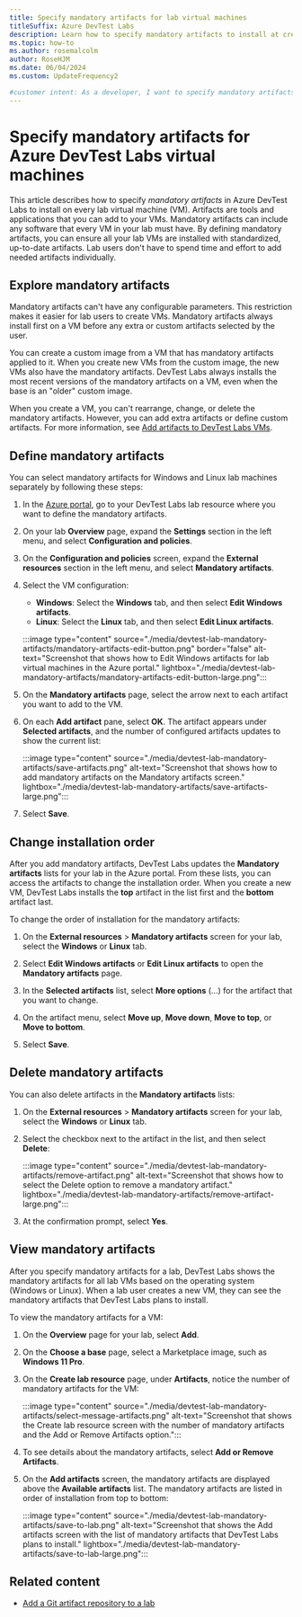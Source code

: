 ```yaml
---
title: Specify mandatory artifacts for lab virtual machines
titleSuffix: Azure DevTest Labs
description: Learn how to specify mandatory artifacts to install at creation of every lab virtual machine (VM) in Azure DevTest Labs.
ms.topic: how-to
ms.author: rosemalcolm
author: RoseHJM
ms.date: 06/04/2024
ms.custom: UpdateFrequency2

#customer intent: As a developer, I want to specify mandatory artifacts in Azure DevTest Labs so that I can create new virtual machines that automatically have the mandatory artifacts installed.
---
```


# Specify mandatory artifacts for Azure DevTest Labs virtual machines

This article describes how to specify _mandatory artifacts_ in Azure DevTest Labs to install on every lab virtual machine (VM). Artifacts are tools and applications that you can add to your VMs. Mandatory artifacts can include any software that every VM in your lab must have. By defining mandatory artifacts, you can ensure all your lab VMs are installed with standardized, up-to-date artifacts. Lab users don't have to spend time and effort to add needed artifacts individually.

## Explore mandatory artifacts

Mandatory artifacts can't have any configurable parameters. This restriction makes it easier for lab users to create VMs. Mandatory artifacts always install first on a VM before any extra or custom artifacts selected by the user.

You can create a custom image from a VM that has mandatory artifacts applied to it. When you create new VMs from the custom image, the new VMs also have the mandatory artifacts. DevTest Labs always installs the most recent versions of the mandatory artifacts on a VM, even when the base is an "older" custom image.

When you create a VM, you can't rearrange, change, or delete the mandatory artifacts. However, you can add extra artifacts or define custom artifacts. For more information, see [Add artifacts to DevTest Labs VMs](add-artifact-vm.md).

## Define mandatory artifacts

You can select mandatory artifacts for Windows and Linux lab machines separately by following these steps:

1. In the [Azure portal](https://portal.azure.com), go to your DevTest Labs lab resource where you want to define the mandatory artifacts.

1. On your lab **Overview** page, expand the **Settings** section in the left menu, and select **Configuration and policies**.

1. On the **Configuration and policies** screen, expand the **External resources** section in the left menu, and select **Mandatory artifacts**.

1. Select the VM configuration:

   - **Windows**: Select the **Windows** tab, and then select **Edit Windows artifacts**.
   - **Linux**: Select the **Linux** tab, and then select **Edit Linux artifacts**.

   :::image type="content" source="./media/devtest-lab-mandatory-artifacts/mandatory-artifacts-edit-button.png" border="false" alt-text="Screenshot that shows how to Edit Windows artifacts for lab virtual machines in the Azure portal." lightbox="./media/devtest-lab-mandatory-artifacts/mandatory-artifacts-edit-button-large.png":::

1. On the **Mandatory artifacts** page, select the arrow next to each artifact you want to add to the VM.

1. On each **Add artifact** pane, select **OK**. The artifact appears under **Selected artifacts**, and the number of configured artifacts updates to show the current list:

   :::image type="content" source="./media/devtest-lab-mandatory-artifacts/save-artifacts.png" alt-text="Screenshot that shows how to add mandatory artifacts on the Mandatory artifacts screen." lightbox="./media/devtest-lab-mandatory-artifacts/save-artifacts-large.png":::

1. Select **Save**.

## Change installation order

After you add mandatory artifacts, DevTest Labs updates the **Mandatory artifacts** lists for your lab in the Azure portal. From these lists, you can access the artifacts to change the installation order. When you create a new VM, DevTest Labs installs the **top** artifact in the list first and the **bottom** artifact last.

To change the order of installation for the mandatory artifacts:

1. On the **External resources** > **Mandatory artifacts** screen for your lab, select the **Windows** or **Linux** tab.

1. Select **Edit Windows artifacts** or **Edit Linux artifacts** to open the **Mandatory artifacts** page.

1. In the **Selected artifacts** list, select **More options** (...) for the artifact that you want to change.

1. On the artifact menu, select **Move up**, **Move down**, **Move to top**, or **Move to bottom**.

1. Select **Save**.

## Delete mandatory artifacts

You can also delete artifacts in the **Mandatory artifacts** lists:

1. On the **External resources** > **Mandatory artifacts** screen for your lab, select the **Windows** or **Linux** tab.

1. Select the checkbox next to the artifact in the list, and then select **Delete**:

   :::image type="content" source="./media/devtest-lab-mandatory-artifacts/remove-artifact.png" alt-text="Screenshot that shows how to select the Delete option to remove a mandatory artifact." lightbox="./media/devtest-lab-mandatory-artifacts/remove-artifact-large.png":::

1. At the confirmation prompt, select **Yes**.

## View mandatory artifacts

After you specify mandatory artifacts for a lab, DevTest Labs shows the mandatory artifacts for all lab VMs based on the operating system (Windows or Linux). When a lab user creates a new VM, they can see the mandatory artifacts that DevTest Labs plans to install.

To view the mandatory artifacts for a VM:

1. On the **Overview** page for your lab, select **Add**.

1. On the **Choose a base** page, select a Marketplace image, such as **Windows 11 Pro**.

1. On the **Create lab resource** page, under **Artifacts**, notice the number of mandatory artifacts for the VM:

   :::image type="content" source="./media/devtest-lab-mandatory-artifacts/select-message-artifacts.png" alt-text="Screenshot that shows the Create lab resource screen with the number of mandatory artifacts and the Add or Remove Artifacts option.":::

1. To see details about the mandatory artifacts, select **Add or Remove Artifacts**.

1. On the **Add artifacts** screen, the mandatory artifacts are displayed above the **Available artifacts** list. The mandatory artifacts are listed in order of installation from top to bottom:

   :::image type="content" source="./media/devtest-lab-mandatory-artifacts/save-to-lab.png" alt-text="Screenshot that shows the Add artifacts screen with the list of mandatory artifacts that DevTest Labs plans to install." lightbox="./media/devtest-lab-mandatory-artifacts/save-to-lab-large.png":::

## Related content

- [Add a Git artifact repository to a lab](add-artifact-repository.md)
